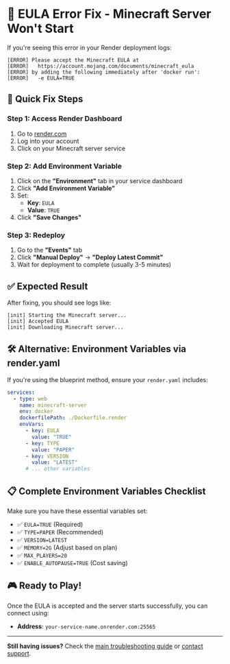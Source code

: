 # 🚨 EULA Error Fix - Minecraft Server Won't Start

If you're seeing this error in your Render deployment logs:

```
[ERROR] Please accept the Minecraft EULA at
[ERROR]   https://account.mojang.com/documents/minecraft_eula
[ERROR] by adding the following immediately after 'docker run':
[ERROR]   -e EULA=TRUE
```

## 🔧 Quick Fix Steps

### Step 1: Access Render Dashboard
1. Go to [render.com](https://render.com)
2. Log into your account
3. Click on your Minecraft server service

### Step 2: Add Environment Variable
1. Click on the **"Environment"** tab in your service dashboard
2. Click **"Add Environment Variable"**
3. Set:
   - **Key**: `EULA`
   - **Value**: `TRUE`
4. Click **"Save Changes"**

### Step 3: Redeploy
1. Go to the **"Events"** tab
2. Click **"Manual Deploy"** → **"Deploy Latest Commit"**
3. Wait for deployment to complete (usually 3-5 minutes)

## ✅ Expected Result

After fixing, you should see logs like:
```
[init] Starting the Minecraft server...
[init] Accepted EULA
[init] Downloading Minecraft server...
```

## 🛠️ Alternative: Environment Variables via render.yaml

If you're using the blueprint method, ensure your `render.yaml` includes:

```yaml
services:
  - type: web
    name: minecraft-server
    env: docker
    dockerfilePath: ./Dockerfile.render
    envVars:
      - key: EULA
        value: "TRUE"
      - key: TYPE
        value: "PAPER"
      - key: VERSION
        value: "LATEST"
      # ... other variables
```

## 📋 Complete Environment Variables Checklist

Make sure you have these essential variables set:

- ✅ `EULA=TRUE` (Required)
- ✅ `TYPE=PAPER` (Recommended)
- ✅ `VERSION=LATEST`
- ✅ `MEMORY=2G` (Adjust based on plan)
- ✅ `MAX_PLAYERS=20`
- ✅ `ENABLE_AUTOPAUSE=TRUE` (Cost saving)

## 🎮 Ready to Play!

Once the EULA is accepted and the server starts successfully, you can connect using:
- **Address**: `your-service-name.onrender.com:25565`

---

**Still having issues?** Check the [main troubleshooting guide](README-RENDER.md#troubleshooting) or [contact support](https://render.com/docs).
